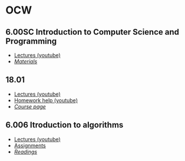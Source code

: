 # OCW

## 6.00SC Introduction to Computer Science and Programming

- [Lectures (youtube)](https://www.youtube.com/playlist?list=PLB2BE3D6CA77BB8F7)
- *[Materials](https://ocw.mit.edu/courses/electrical-engineering-and-computer-science/6-00sc-introduction-to-computer-science-and-programming-spring-2011/index.htm)*

## 18.01

- [Lectures (youtube)](https://www.youtube.com/watch?v=7K1sB05pE0A&list=PL590CCC2BC5AF3BC1)
- [Homework help (youtube)](https://www.youtube.com/watch?v=7K1sB05pE0A&list=PL590CCC2BC5AF3BC1)
- *[Course page](https://ocw.mit.edu/courses/mathematics/18-01sc-single-variable-calculus-fall-2010/index.htm)*

## 6.006 Itroduction to algorithms

- [Lectures (youtube)](https://www.youtube.com/playlist?list=PLUl4u3cNGP61Oq3tWYp6V_F-5jb5L2iHb)
- [Assignments](https://ocw.mit.edu/courses/electrical-engineering-and-computer-science/6-006-introduction-to-algorithms-fall-2011/assignments/)
- *[Readings](https://ocw.mit.edu/courses/electrical-engineering-and-computer-science/6-006-introduction-to-algorithms-fall-2011/readings/)*
